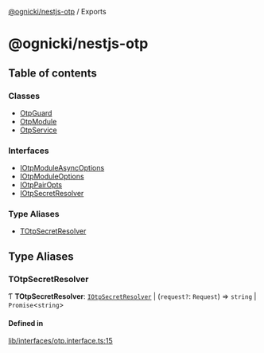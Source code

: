 [@ognicki/nestjs-otp](README.md) / Exports

# @ognicki/nestjs-otp

## Table of contents

### Classes

- [OtpGuard](classes/OtpGuard.md)
- [OtpModule](classes/OtpModule.md)
- [OtpService](classes/OtpService.md)

### Interfaces

- [IOtpModuleAsyncOptions](interfaces/IOtpModuleAsyncOptions.md)
- [IOtpModuleOptions](interfaces/IOtpModuleOptions.md)
- [IOtpPairOpts](interfaces/IOtpPairOpts.md)
- [IOtpSecretResolver](interfaces/IOtpSecretResolver.md)

### Type Aliases

- [TOtpSecretResolver](modules.md#totpsecretresolver)

## Type Aliases

### TOtpSecretResolver

Ƭ **TOtpSecretResolver**: [`IOtpSecretResolver`](interfaces/IOtpSecretResolver.md) \| (`request?`: `Request`) => `string` \| `Promise`\<`string`\>

#### Defined in

[lib/interfaces/otp.interface.ts:15](https://github.com/mwognicki/nestjs-otp/blob/e6a60e8/lib/interfaces/otp.interface.ts#L15)
